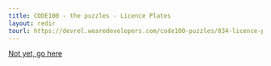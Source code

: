 ```yaml
---
title: CODE100 - the puzzles - Licence Plates
layout: redir
tourl: https://devrel.wearedevelopers.com/code100-puzzles/034-licence-plates/
---
```


<a href="https://devrel.wearedevelopers.com/code100-puzzles/034-licence-plates">Not yet, go here</a>

